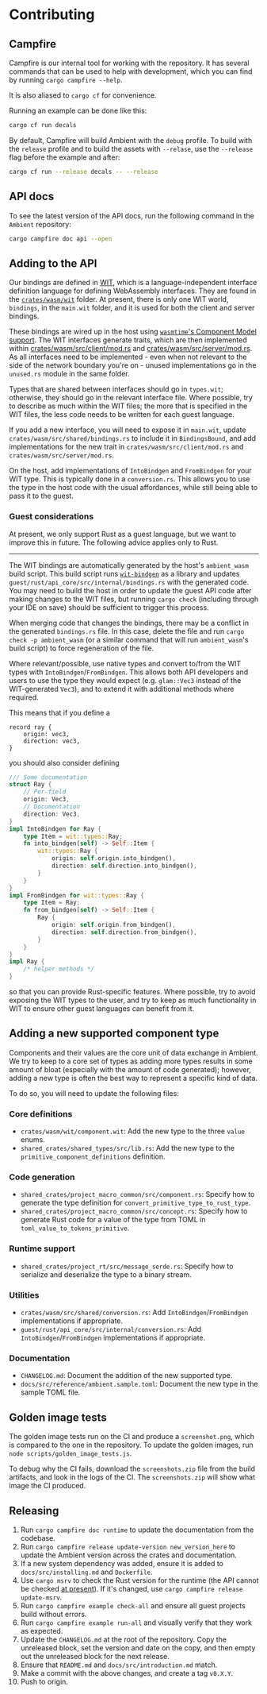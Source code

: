 # Contributing

## Campfire

Campfire is our internal tool for working with the repository. It has several commands that can be used to help with development, which you can find by running `cargo campfire --help`.

It is also aliased to `cargo cf` for convenience.

Running an example can be done like this:

```sh
cargo cf run decals
```

By default, Campfire will build Ambient with the `debug` profile. To build with the `release` profile and to build the assets with `--relase`, use the `--release` flag before the example and after:

```sh
cargo cf run --release decals -- --release
```

## API docs

To see the latest version of the API docs, run the following command in the `Ambient` repository:

```sh
cargo campfire doc api --open
```

## Adding to the API

Our bindings are defined in [WIT](https://github.com/WebAssembly/component-model/blob/main/design/mvp/WIT.md), which is a language-independent interface definition language for defining WebAssembly interfaces.
They are found in the [`crates/wasm/wit`](https://github.com/AmbientRun/Ambient/tree/main/crates/wasm/wit) folder.
At present, there is only one WIT world, `bindings`, in the `main.wit` folder, and it is used for both the client and server bindings.

These bindings are wired up in the host using [`wasmtime`'s Component Model support](https://docs.wasmtime.dev/api/wasmtime/component/index.html).
The WIT interfaces generate traits, which are then implemented within [crates/wasm/src/client/mod.rs](https://github.com/AmbientRun/Ambient/tree/main/crates/wasm/src/client/mod.rs) and [crates/wasm/src/server/mod.rs](https://github.com/AmbientRun/Ambient/tree/main/crates/wasm/src/server/mod.rs). As all interfaces need to be implemented - even when not relevant to the side of the network boundary you're on - unused implementations go in the `unused.rs` module in the same folder.

Types that are shared between interfaces should go in `types.wit`; otherwise, they should go in the relevant interface file. Where possible, try to describe as much within the WIT files; the more that is specified in the WIT files, the less code needs to be written for each guest language.

If you add a new interface, you will need to expose it in `main.wit`, update `crates/wasm/src/shared/bindings.rs` to include it in `BindingsBound`, and add implementations for the new trait in `crates/wasm/src/client/mod.rs` and `crates/wasm/src/server/mod.rs`.

On the host, add implementations of `IntoBindgen` and `FromBindgen` for your WIT type. This is typically done in a `conversion.rs`. This allows you to use the type in the host code with the usual affordances, while still being able to pass it to the guest.

### Guest considerations

At present, we only support Rust as a guest language, but we want to improve this in future. The following advice applies only to Rust.

---

The WIT bindings are automatically generated by the host's `ambient_wasm` build script. This build script runs [`wit-bindgen`](https://github.com/bytecodealliance/wit-bindgen) as a library and updates `guest/rust/api_core/src/internal/bindings.rs` with the generated code. You may need to build the host in order to update the guest API code after making changes to the WIT files, but running `cargo check` (including through your IDE on save) should be sufficient to trigger this process.

When merging code that changes the bindings, there may be a conflict in the generated `bindings.rs` file. In this case, delete the file and run `cargo check -p ambient_wasm` (or a similar command that will run `ambient_wasm`'s build script) to force regeneration of the file.

Where relevant/possible, use native types and convert to/from the WIT types with `IntoBindgen`/`FromBindgen`. This allows both API developers and users to use the type they would expect (e.g. `glam::Vec3` instead of the WIT-generated `Vec3`), and to extend it with additional methods where required.

This means that if you define a

```wit
record ray {
    origin: vec3,
    direction: vec3,
}
```

you should also consider defining

```rust
/// Some documentation
struct Ray {
    // Per-field
    origin: Vec3,
    // Documentation
    direction: Vec3,
}
impl IntoBindgen for Ray {
    type Item = wit::types::Ray;
    fn into_bindgen(self) -> Self::Item {
        wit::types::Ray {
            origin: self.origin.into_bindgen(),
            direction: self.direction.into_bindgen(),
        }
    }
}
impl FromBindgen for wit::types::Ray {
    type Item = Ray;
    fn from_bindgen(self) -> Self::Item {
        Ray {
            origin: self.origin.from_bindgen(),
            direction: self.direction.from_bindgen(),
        }
    }
}
impl Ray {
    /* helper methods */
}
```

so that you can provide Rust-specific features. Where possible, try to avoid exposing the WIT types to the user, and try to keep as much functionality in WIT to ensure other guest languages can benefit from it.

## Adding a new supported component type

Components and their values are the core unit of data exchange in Ambient. We try to keep to a core set of types as adding more types results in some amount of bloat (especially with the amount of code generated); however, adding a new type is often the best way to represent a specific kind of data.

To do so, you will need to update the following files:

### Core definitions

- `crates/wasm/wit/component.wit`: Add the new type to the three `value` enums.
- `shared_crates/shared_types/src/lib.rs`: Add the new type to the `primitive_component_definitions` definition.

### Code generation

- `shared_crates/project_macro_common/src/component.rs`: Specify how to generate the type definition for `convert_primitive_type_to_rust_type`.
- `shared_crates/project_macro_common/src/concept.rs`: Specify how to generate Rust code for a value of the type from TOML in `toml_value_to_tokens_primitive`.

### Runtime support

- `shared_crates/project_rt/src/message_serde.rs`: Specify how to serialize and deserialize the type to a binary stream.

### Utilities

- `crates/wasm/src/shared/conversion.rs`: Add `IntoBindgen`/`FromBindgen` implementations if appropriate.
- `guest/rust/api_core/src/internal/conversion.rs`: Add `IntoBindgen`/`FromBindgen` implementations if appropriate.

### Documentation

- `CHANGELOG.md`: Document the addition of the new supported type.
- `docs/src/reference/ambient.sample.toml`: Document the new type in the sample TOML file.

## Golden image tests

The golden image tests run on the CI and produce a `screenshot.png`, which is compared to the one in the repository.
To update the golden images, run `node scripts/golden_image_tests.js`.

To debug why the CI fails, download the `screenshots.zip` file from the build artifacts, and look in the logs of the CI.
The `screenshots.zip` will show what image the CI produced.

## Releasing

1. Run `cargo campfire doc runtime` to update the documentation from the codebase.
2. Run `cargo campfire release update-version new_version_here` to update the Ambient version across the crates and documentation.
3. If a new system dependency was added, ensure it is added to `docs/src/installing.md` and `Dockerfile`.
4. Use `cargo msrv` to check the Rust version for the runtime (the API cannot be checked [at present](https://github.com/foresterre/cargo-msrv/issues/587)). If it's changed, use `cargo campfire release update-msrv`.
5. Run `cargo campfire example check-all` and ensure all guest projects build without errors.
6. Run `cargo campfire example run-all` and visually verify that they work as expected.
7. Update the `CHANGELOG.md` at the root of the repository. Copy the unreleased block, set the version and date on the copy, and then empty out the unreleased block for the next release.
8. Ensure that `README.md` and `docs/src/introduction.md` match.
9. Make a commit with the above changes, and create a tag `v0.X.Y`.
10. Push to origin.
